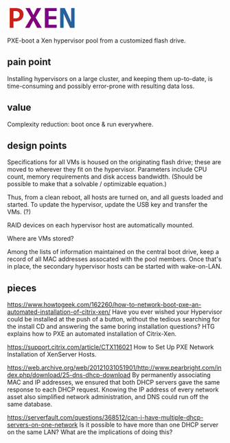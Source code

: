 ![alt text](https://github.com/umhau/pxen/blob/main/PXEN.png?raw=true)

PXE-boot a Xen hypervisor pool from a customized flash drive.

## pain point

Installing hypervisors on a large cluster, and keeping them up-to-date, is time-consuming and possibly error-prone with resulting data loss.

## value

Complexity reduction: boot once & run everywhere. 

## design points

Specifications for all VMs is housed on the originating flash drive; these are moved to wherever they fit on the hypervisor. Parameters include CPU count, memory requirements and disk access bandwidth. (Should be possible to make that a solvable / optimizable equation.)

Thus, from a clean reboot, all hosts are turned on, and all guests loaded and started. To update the hypervisor, update the USB key and transfer the VMs. (?)

RAID devices on each hypervisor host are automatically mounted. 

Where are VMs stored?

Among the lists of information maintained on the central boot drive, keep a record of all MAC addresses assocated with the pool members. Once that's in place, the secondary hypervisor hosts can be started with wake-on-LAN.

## pieces

https://www.howtogeek.com/162260/how-to-network-boot-pxe-an-automated-installation-of-citrix-xen/  Have you ever wished your Hypervisor could be installed at the push of a button, without the tedious searching for the install CD and answering the same boring installation questions? HTG explains how to PXE an automated installation of Citrix-Xen.

https://support.citrix.com/article/CTX116021 How to Set Up PXE Network Installation of XenServer Hosts.

https://web.archive.org/web/20121031051901/http://www.pearbright.com/index.php/download/25-dns-dhcp-download By permanently associating MAC and IP addresses, we ensured that both DHCP servers gave the same response to each DHCP request. Knowing the IP address of every network asset also simplified network administration, and DNS could run off the same database. 

https://serverfault.com/questions/368512/can-i-have-multiple-dhcp-servers-on-one-network Is it possible to have more than one DHCP server on the same LAN? What are the implications of doing this? 
